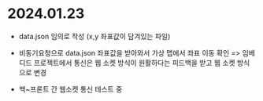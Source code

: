 # 2024.01.23
- data.json 임의로 작성 (x,y 좌표값이 담겨있는 파일)
- 비동기요청으로 data.json 좌표값을 받아와서 가상 맵에서 좌표 이동 확인
 => 임베디드 프로젝트에서 통신은 웹 소켓 방식이 원활하다는 피드백을 받고 웹 소켓 방식으로 변경

- 백~프론트 간 웹소켓 통신 테스트 중 